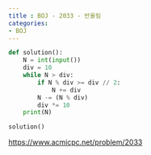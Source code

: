 ```yaml
---
title : BOJ - 2033 - 반올림
categories:
- BOJ
---
```


```python
def solution():
    N = int(input())
    div = 10
    while N > div:
        if N % div >= div // 2:
            N += div
        N -= (N % div)
        div *= 10
    print(N)

solution()
```

https://www.acmicpc.net/problem/2033